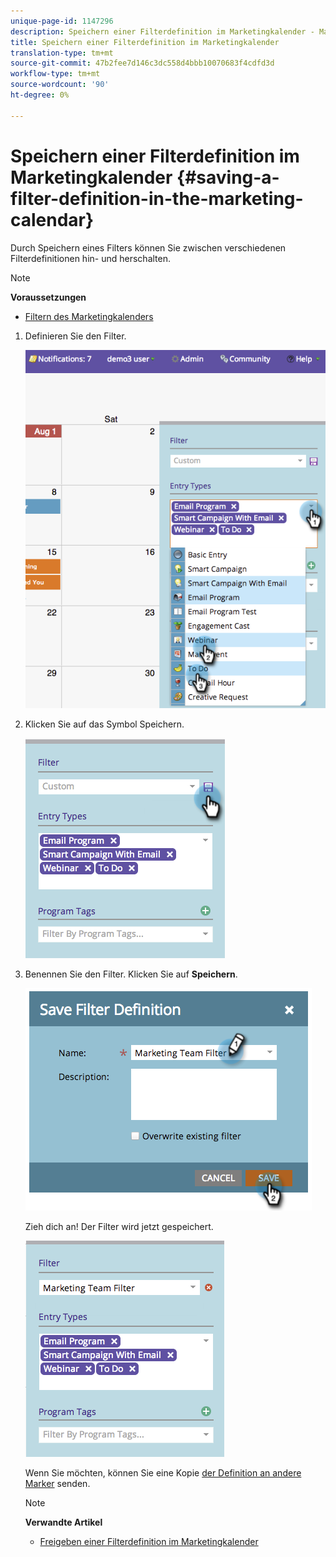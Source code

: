 ```yaml
---
unique-page-id: 1147296
description: Speichern einer Filterdefinition im Marketingkalender - Marketing Docs - Produktdokumentation
title: Speichern einer Filterdefinition im Marketingkalender
translation-type: tm+mt
source-git-commit: 47b2fee7d146c3dc558d4bbb10070683f4cdfd3d
workflow-type: tm+mt
source-wordcount: '90'
ht-degree: 0%

---
```



# Speichern einer Filterdefinition im Marketingkalender {#saving-a-filter-definition-in-the-marketing-calendar}

Durch Speichern eines Filters können Sie zwischen verschiedenen Filterdefinitionen hin- und herschalten.

>[!NOTE]
>
>**Voraussetzungen**
>
>* [Filtern des Marketingkalenders](filtering-the-marketing-calendar.md)

>



1. Definieren Sie den Filter.

   ![](assets/image2014-9-24-10-3a50-3a49.png)

1. Klicken Sie auf das Symbol Speichern.

   ![](assets/image2014-9-24-10-3a50-3a57.png)

1. Benennen Sie den Filter. Klicken Sie auf **Speichern**.

   ![](assets/image2014-9-24-10-3a51-3a3.png)

   Zieh dich an! Der Filter wird jetzt gespeichert.

   ![](assets/image2014-9-24-10-3a51-3a12.png)

   Wenn Sie möchten, können Sie eine Kopie [der Definition an andere Marker](sharing-a-filter-definition-in-the-marketing-calendar.md) senden.

   >[!NOTE]
   >
   >**Verwandte Artikel**
   >
   >    
   >    
   >    * [Freigeben einer Filterdefinition im Marketingkalender](sharing-a-filter-definition-in-the-marketing-calendar.md)


